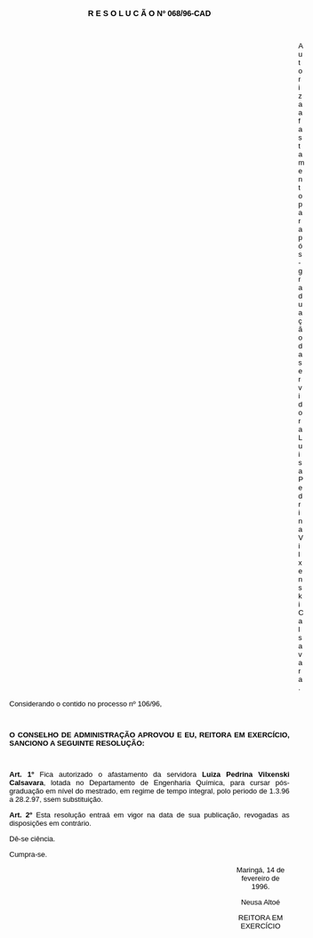 <BODY TEXT="#000000">

<FONT FACE="Arial"><P ALIGN="JUSTIFY"> </P>
<B><P ALIGN="CENTER">R E S O L U C &Atilde; O Nº 068/96-CAD</P>
</B></FONT><FONT FACE="Arial" SIZE=2><P ALIGN="JUSTIFY"></P>
<P ALIGN="JUSTIFY">&nbsp;</P><DIR>
<DIR>
<DIR>
<DIR>
<DIR>
<DIR>
<DIR>
<DIR>
<DIR>
<DIR>
<DIR>
<DIR>
<DIR>

</FONT><FONT FACE="Arial"><P ALIGN="JUSTIFY">Autoriza afastamento para p&oacute;s-gradua&ccedil;&atilde;o da servidora Luisa Pedrina Vilxenski Calsavara.</P>
<P ALIGN="JUSTIFY"></P></DIR>
</DIR>
</DIR>
</DIR>
</DIR>
</DIR>
</DIR>
</DIR>
</DIR>
</DIR>
</DIR>
</DIR>
</DIR>

<P ALIGN="JUSTIFY">Considerando o contido no processo nº 106/96,</P>
<P ALIGN="JUSTIFY"></P>
<P ALIGN="JUSTIFY">&nbsp;</P>
<B><P ALIGN="JUSTIFY">O CONSELHO DE ADMINISTRA&Ccedil;&Atilde;O APROVOU E EU, REITORA EM EXERC&Iacute;CIO, SANCIONO A SEGUINTE RESOLU&Ccedil;&Atilde;O:</P>
</B><P ALIGN="JUSTIFY"></P>
<P ALIGN="JUSTIFY">&nbsp;</P>
<B><P ALIGN="JUSTIFY">Art. 1º</B> Fica autorizado o afastamento da servidora <B>Luiza Pedrina Vilxenski Calsavara</B>, lotada no Departamento de Engenharia Qu&iacute;mica, para cursar p&oacute;s-gradua&ccedil;&atilde;o em n&iacute;vel do mestrado, em regime de tempo integral, polo periodo de 1.3.96 a 28.2.97, ssem substitui&ccedil;&atilde;o.</P>
<B><P ALIGN="JUSTIFY">Art. 2º</B> Esta resolu&ccedil;&atilde;o entra&aacute; em vigor na data de sua publica&ccedil;&atilde;o, revogadas as disposi&ccedil;&otilde;es em contr&aacute;rio. </P>
<P ALIGN="JUSTIFY">D&ecirc;-se ci&ecirc;ncia.</P>
<P ALIGN="JUSTIFY">Cumpra-se.</P><DIR>
<DIR>
<DIR>
<DIR>
<DIR>
<DIR>
<DIR>
<DIR>
<DIR>
<DIR>

<P ALIGN="CENTER">Maring&aacute;, 14 de fevereiro de 1996.</P>
<P ALIGN="CENTER"></P>
<P ALIGN="CENTER">Neusa Alto&eacute;</P>
<P ALIGN="CENTER">REITORA EM EXERC&Iacute;CIO</P></DIR>
</DIR>
</DIR>
</DIR>
</DIR>
</DIR>
</DIR>
</DIR>
</DIR>
</DIR>
</FONT></BODY>
